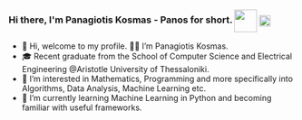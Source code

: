 ### Hi there, I'm Panagiotis Kosmas - Panos for short. <img align="center" src="https://c.tenor.com/nebZyl8oN7IAAAAi/wave-hello.gif" width="40" height="40"/> <img align="center" src="https://komarev.com/ghpvc/?username=mpalaourg&label=Visitors&color=blue&style=plastic" alt="mpalaourg" height="20"/>


- 👋 Hi, welcome to my profile. 👦🏻 I’m Panagiotis Kosmas.
- 🎓 Recent graduate from the School of Computer Science and Electrical Engineering @Aristotle University of Thessaloniki.
- 👀 I’m interested in Mathematics, Programming and more specifically into Algorithms, Data Analysis, Machine Learning etc.
- 🌱 I’m currently learning Machine Learning in Python and becoming familiar with useful frameworks.

<!---
pankosmas/pankosmas is a ✨ special ✨ repository because its `README.md` (this file) appears on your GitHub profile.
You can click the Preview link to take a look at your changes.
--->
